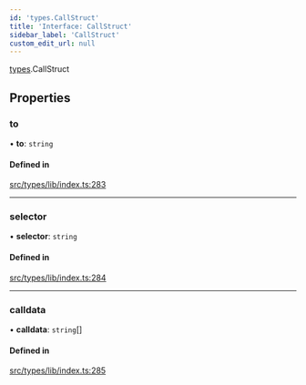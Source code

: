 ```yaml
---
id: 'types.CallStruct'
title: 'Interface: CallStruct'
sidebar_label: 'CallStruct'
custom_edit_url: null
---
```


[types](../namespaces/types.md).CallStruct

## Properties

### to

• **to**: `string`

#### Defined in

[src/types/lib/index.ts:283](https://github.com/starknet-io/starknet.js/blob/v6.11.0/src/types/lib/index.ts#L283)

---

### selector

• **selector**: `string`

#### Defined in

[src/types/lib/index.ts:284](https://github.com/starknet-io/starknet.js/blob/v6.11.0/src/types/lib/index.ts#L284)

---

### calldata

• **calldata**: `string`[]

#### Defined in

[src/types/lib/index.ts:285](https://github.com/starknet-io/starknet.js/blob/v6.11.0/src/types/lib/index.ts#L285)
